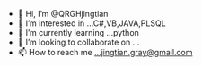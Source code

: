 - 👋 Hi, I’m @QRGHjingtian
- 👀 I’m interested in ...C#,VB,JAVA,PLSQL
- 🌱 I’m currently learning ...python
- 💞️ I’m looking to collaborate on ...
- 📫 How to reach me ...jingtian.gray@gmail.com

<!---
QRGHjingtian/QRGHjingtian is a ✨ special ✨ repository because its `README.md` (this file) appears on your GitHub profile.
You can click the Preview link to take a look at your changes.
--->
